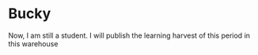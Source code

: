 # Bucky
Now, I am still a student. I will publish the learning harvest of this period in this warehouse
